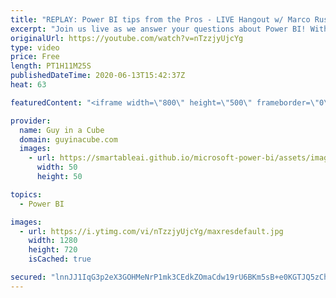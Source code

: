 ```yaml
---
title: "REPLAY: Power BI tips from the Pros - LIVE Hangout w/ Marco Russo (June 13, 2020)"
excerpt: "Join us live as we answer your questions about Power BI! With special guest, Marco Russo!  Connect with Marco: Website: https://sqlbi.com Twitter: https://twitter.com/marcorus LinkedIn: https://www.linkedin.com/in/sqlbi/  📢 Become a member: https://guyinacu.be/membership   *******************  Want"
originalUrl: https://youtube.com/watch?v=nTzzjyUjcYg
type: video
price: Free
length: PT1H11M25S
publishedDateTime: 2020-06-13T15:42:37Z
heat: 63

featuredContent: "<iframe width=\"800\" height=\"500\" frameborder=\"0\" src=\"https://www.youtube.com/embed/nTzzjyUjcYg\" allow=\"accelerometer; autoplay; encrypted-media; gyroscope; picture-in-picture\" allowfullscreen></iframe>"

provider:
  name: Guy in a Cube
  domain: guyinacube.com
  images:
    - url: https://smartableai.github.io/microsoft-power-bi/assets/images/organizations/guyinacube.com-50x50.jpg
      width: 50
      height: 50

topics:
  - Power BI

images:
  - url: https://i.ytimg.com/vi/nTzzjyUjcYg/maxresdefault.jpg
    width: 1280
    height: 720
    isCached: true

secured: "lnnJJ1IqG3p2eX3GOHMeNrP1mk3CEdkZOmaCdw19rU6BKm5sB+e0KGTJQ5zChy0/SkXvUtJ8PgG+ygpiJ0RSsifFNVgggL1joFRXbHzNOmmjwWd+Xw0ZjrKBqMKugj2xP9OQcg8XTZKqviNyUfLGxNCBUKh38GF9VG5kHREhVB2PHhFetrN+424Lg3sB4qFgBA2O98SF0t9CveXz/7beuygsmUl2FWKe+mQLwGVuyjN90Ncz+6fCuc1DnZjtYfOuN51qIkUNLMTszSzDSZgDJnIEs1uNEBWH/fu9XhKkPf7PMNWWHD+rdWdJcwy+Nc7+fLuj3G4xUk7dvypbWwIxX0bMHjsZ4B5TPO+xHK3jaUrYXSdeVeXBAAYq/DceyucNEANEWoE70xMv4ZyvQwvxzw==;XIoZeT8NuCw5CB50Vb/c/g=="
---
```


